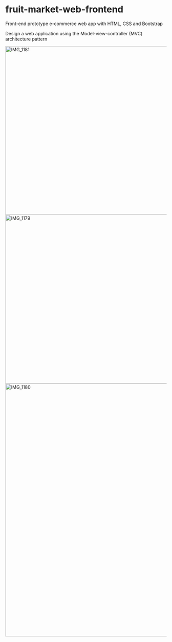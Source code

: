 # fruit-market-web-frontend
Front-end prototype e-commerce web app with HTML, CSS and Bootstrap

<p>Design a web application using the Model-view-controller (MVC) architecture pattern</p>
<img width="527" alt="IMG_1181" src="https://user-images.githubusercontent.com/78086845/134156508-52756289-1ae8-4542-bdd6-a470b01a2ae1.PNG">
<img width="528" alt="IMG_1179" src="https://user-images.githubusercontent.com/78086845/134156525-504a246d-8b1b-4c30-a703-dceaa7d8b576.PNG">
<img width="790" alt="IMG_1180" src="https://user-images.githubusercontent.com/78086845/134156523-99c0b032-738a-4423-af36-ca8344502157.PNG">

